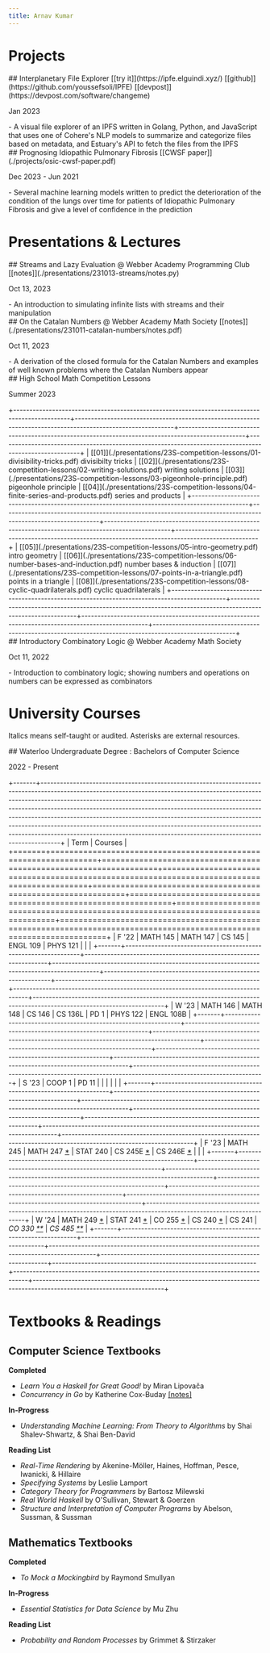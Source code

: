 ```yaml
---
title: Arnav Kumar
---
```


# Projects

<hgroup>
## Interplanetary File Explorer
[[try it]](https://ipfe.elguindi.xyz/) [[github]](https://github.com/youssefsoli/IPFE) [[devpost]](https://devpost.com/software/changeme)
<p class="date">Jan 2023</p>
</hgroup>
- A visual file explorer of an IPFS written in Golang, Python, and JavaScript that uses one of Cohere's NLP models to summarize and categorize files based on metadata, and Estuary's API to fetch the files from the IPFS

<hgroup>
## Prognosing Idiopathic Pulmonary Fibrosis
[[CWSF paper]](./projects/osic-cwsf-paper.pdf)
<p class="date">Dec 2023 - Jun 2021</p>
</hgroup>
- Several machine learning models written to predict the deterioration of the condition of the lungs over time for patients of Idiopathic Pulmonary Fibrosis and give a level of confidence in the prediction

# Presentations & Lectures

<hgroup>
## Streams and Lazy Evaluation
@ Webber Academy Programming Club
[[notes]](./presentations/231013-streams/notes.py)
<p class="date">Oct 13, 2023</p>
</hgroup>
- An introduction to simulating infinite lists with streams and their manipulation

<hgroup>
## On the Catalan Numbers
@ Webber Academy Math Society
[[notes]](./presentations/231011-catalan-numbers/notes.pdf)
<p class="date">Oct 11, 2023</p>
</hgroup>
- A derivation of the closed formula for the Catalan Numbers and examples of well known problems where the Catalan Numbers appear

<hgroup>
## High School Math Competition Lessons
<p class="date">Summer 2023</p>
</hgroup>
+-----------------------------------------------------------------------------------------------+------------------------------------------------------------------------------------------------------------+--------------------------------------------------------------------------------------------------+-------------------------------------------------------------------------------------------------------+
| [[01]](./presentations/23S-competition-lessons/01-divisibility-tricks.pdf) divisibilty tricks | [[02]](./presentations/23S-competition-lessons/02-writing-solutions.pdf) writing solutions                 | [[03]](./presentations/23S-competition-lessons/03-pigeonhole-principle.pdf) pigeonhole principle | [[04]](./presentations/23S-competition-lessons/04-finite-series-and-products.pdf) series and products |
+-----------------------------------------------------------------------------------------------+------------------------------------------------------------------------------------------------------------+--------------------------------------------------------------------------------------------------+-------------------------------------------------------------------------------------------------------+
| [[05]](./presentations/23S-competition-lessons/05-intro-geometry.pdf) intro geometry          | [[06]](./presentations/23S-competition-lessons/06-number-bases-and-induction.pdf) number bases & induction | [[07]](./presentations/23S-competition-lessons/07-points-in-a-triangle.pdf) points in a triangle | [[08]](./presentations/23S-competition-lessons/08-cyclic-quadrilaterals.pdf) cyclic quadrilaterals    |
+-----------------------------------------------------------------------------------------------+------------------------------------------------------------------------------------------------------------+--------------------------------------------------------------------------------------------------+-------------------------------------------------------------------------------------------------------+

<hgroup>
## Introductory Combinatory Logic
@ Webber Academy Math Society
<p class="date">Oct 11, 2022</p>
</hgroup>
- Introduction to combinatory logic; showing numbers and operations on numbers can be expressed as combinators

# University Courses

Italics means self-taught or audited.
Asterisks are external resources.

<hgroup>
## Waterloo Undergraduate Degree
: Bachelors of Computer Science
<p class="date">2022 - Present</p>
</hgroup>

+-------+------------------------------------------------------------------------------------------------------------------------------------------------------------------------------------------------------------------------------------------------------------------------------------------------------------------------------------------------------------------------------------------------------------------------------------------------------------------------------------------------------------------------------------------------------------------------+
| Term  | Courses                                                                                                                                                                                                                                                                                                                                                                                                                                                                                                                                                                |
+=======+================================================================+==================================================================+============================================================================================+=============================================================+===============================================================+==================================================================================+======================================================================================================================+
| F '22 | MATH 145                                                       | MATH 147                                                         | CS 145                                                                                     | ENGL 109                                                    | PHYS 121                                                      |                                                                                  |                                                                                                                      |
+-------+----------------------------------------------------------------+------------------------------------------------------------------+--------------------------------------------------------------------------------------------+-------------------------------------------------------------+---------------------------------------------------------------+----------------------------------------------------------------------------------+----------------------------------------------------------------------------------------------------------------------+
| W '23 | MATH 146                                                       | MATH 148                                                         | CS 146                                                                                     | CS 136L                                                     | PD 1                                                          | PHYS 122                                                                         | ENGL 108B                                                                                                            |
+-------+----------------------------------------------------------------+------------------------------------------------------------------+--------------------------------------------------------------------------------------------+-------------------------------------------------------------+---------------------------------------------------------------+----------------------------------------------------------------------------------+----------------------------------------------------------------------------------------------------------------------+
| S '23 | COOP 1                                                         | PD 11                                                            |                                                                                            |                                                             |                                                               |                                                                                  |                                                                                                                      |
+-------+----------------------------------------------------------------+------------------------------------------------------------------+--------------------------------------------------------------------------------------------+-------------------------------------------------------------+---------------------------------------------------------------+----------------------------------------------------------------------------------+----------------------------------------------------------------------------------------------------------------------+
| F '23 | MATH 245                                                       | MATH 247 [*](https://www.richardwu.ca/notes/math247-notes.pdf)   | STAT 240                                                                                   | CS 245E [*](https://isbnsearch.org/isbn/0122384520)         | CS 246E [*](https://notes.sibeliusp.com/pdf/1189/cs246e.pdf)  |                                                                                  |                                                                                                                      |
+-------+----------------------------------------------------------------+------------------------------------------------------------------+--------------------------------------------------------------------------------------------+-------------------------------------------------------------+---------------------------------------------------------------+----------------------------------------------------------------------------------+----------------------------------------------------------------------------------------------------------------------+
| W '24 | MATH 249 [*](https://melczer.ca/249/wagner_239_249_notes.pdf)  | STAT 241 [*](https://doi.org/10.1093/oso/9780192867735.001.0001) | CO 255 [*](https://csclub.uwaterloo.ca/~c2kent/LectureNotes/co255-1191/CO255_CKclass.pdf)  | CS 240 [*](https://cs.uwaterloo.ca/~plragde/flaneries/FDS/) | CS 241                                                        | *CO 330 [*](https://melczer.ca/330/WagnerNotes.pdf)[*](https://enumeration.ca/)* | *CS 485 [*](https://student.cs.uwaterloo.ca/~cs485/)[*](https://cs.uwaterloo.ca/~ppoupart/teaching/cs485-winter16/)* |
+-------+----------------------------------------------------------------+------------------------------------------------------------------+--------------------------------------------------------------------------------------------+-------------------------------------------------------------+---------------------------------------------------------------+----------------------------------------------------------------------------------+----------------------------------------------------------------------------------------------------------------------+

# Textbooks & Readings

## Computer Science Textbooks

**Completed**

- *Learn You a Haskell for Great Good!* by Miran Lipovača
- *Concurrency in Go* by Katherine Cox-Buday [[notes]](./readings/concurrency-in-go/notes.pdf)

**In-Progress**

- *Understanding Machine Learning: From Theory to Algorithms* by Shai Shalev-Shwartz, & Shai Ben-David

**Reading List**

- *Real-Time Rendering* by Akenine-Möller, Haines, Hoffman, Pesce, Iwanicki, & Hillaire
- *Specifying Systems* by Leslie Lamport
- *Category Theory for Programmers* by Bartosz Milewski
- *Real World Haskell* by O'Sullivan, Stewart & Goerzen
- *Structure and Interpretation of Computer Programs* by Abelson, Sussman, & Sussman

## Mathematics Textbooks

**Completed**

- *To Mock a Mockingbird* by Raymond Smullyan

**In-Progress**

- *Essential Statistics for Data Science* by Mu Zhu

**Reading List**

- *Probability and Random Processes* by Grimmet & Stirzaker

